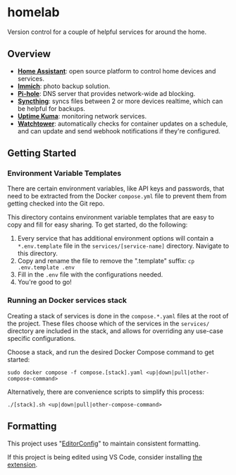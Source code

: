 # homelab

Version control for a couple of helpful services for around the home.

## Overview

* **[Home Assistant](https://www.home-assistant.io/docs/)**: open source platform to control home devices and services.
* **[Immich](https://immich.app/)**: photo backup solution.
* **[Pi-hole](https://docs.pi-hole.net/)**: DNS server that provides network-wide ad blocking.
* **[Syncthing](https://docs.syncthing.net/)**: syncs files between 2 or more devices realtime, which can be helpful for backups.
* **[Uptime Kuma](https://uptime.kuma.pet/docs/)**: monitoring network services.
* **[Watchtower](https://containrrr.dev/watchtower/)**: automatically checks for container updates on a schedule, and can update and send webhook notifications if they're configured.

## Getting Started

### Environment Variable Templates

There are certain environment variables, like API keys and passwords, that need to be extracted from the Docker `compose.yml` file to prevent them from getting checked into the Git repo.

This directory contains environment variable templates that are easy to copy and fill for easy sharing. To get started, do the following:

1. Every service that has additional environment options will contain a `*.env.template` file in the `services/[service-name]` directory. Navigate to this directory.
2. Copy and rename the file to remove the ".template" suffix: `cp .env.template .env`
3. Fill in the `.env` file with the configurations needed.
4. You're good to go!

### Running an Docker services stack

Creating a stack of services is done in the `compose.*.yaml` files at the root of the project. These files choose which of the services in the `services/` directory are included in the stack, and allows for overriding any use-case specific configurations.

Choose a stack, and run the desired Docker Compose command to get started:

`sudo docker compose -f compose.[stack].yaml <up|down|pull|other-compose-command>`

Alternatively, there are convenience scripts to simplify this process:

`./[stack].sh <up|down|pull|other-compose-command>`

## Formatting

This project uses "[EditorConfig](https://editorconfig.org/)" to maintain consistent formatting.

If this project is being edited using VS Code, consider installing [the extension](https://marketplace.visualstudio.com/items?itemName=EditorConfig.EditorConfig).
